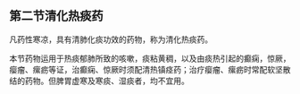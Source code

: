 ## 第二节清化热痰药

凡药性寒凉，具有清肺化痰功效的药物，称为清化热痰药。

本节药物运用于热痰郁肺所致的咳嗽，痰粘黄稠，以及由痰热引起的癫痫，惊厥，瘿瘤、瘰疬等证，治癫痫、惊厥时须配清热镇痉药；治疗瘿瘤、瘰疬时常配软坚散结的药物。但脾胃虚寒及寒痰、湿痰者，均不宜用。
